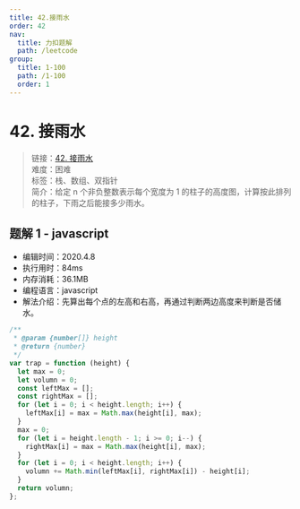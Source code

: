 ```yaml
---
title: 42.接雨水
order: 42
nav:
  title: 力扣题解
  path: /leetcode
group:
  title: 1-100
  path: /1-100
  order: 1
---
```


# 42. 接雨水

> 链接：[42. 接雨水](https://leetcode-cn.com/problems/trapping-rain-water/)  
> 难度：困难  
> 标签：栈、数组、双指针  
> 简介：给定 n 个非负整数表示每个宽度为 1 的柱子的高度图，计算按此排列的柱子，下雨之后能接多少雨水。

## 题解 1 - javascript

- 编辑时间：2020.4.8
- 执行用时：84ms
- 内存消耗：36.1MB
- 编程语言：javascript
- 解法介绍：先算出每个点的左高和右高，再通过判断两边高度来判断是否储水。

```javascript
/**
 * @param {number[]} height
 * @return {number}
 */
var trap = function (height) {
  let max = 0;
  let volumn = 0;
  const leftMax = [];
  const rightMax = [];
  for (let i = 0; i < height.length; i++) {
    leftMax[i] = max = Math.max(height[i], max);
  }
  max = 0;
  for (let i = height.length - 1; i >= 0; i--) {
    rightMax[i] = max = Math.max(height[i], max);
  }
  for (let i = 0; i < height.length; i++) {
    volumn += Math.min(leftMax[i], rightMax[i]) - height[i];
  }
  return volumn;
};
```
